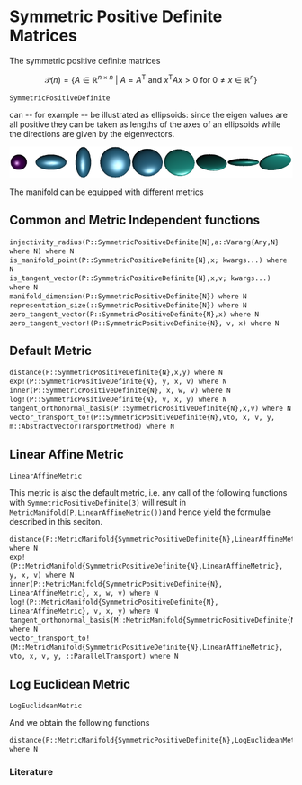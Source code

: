 # Symmetric Positive Definite Matrices

The symmetric positive definite matrices

```math
\mathcal P(n) = \bigl\{ A \in \mathbb R^{n\times n}\ \big|\ 
A = A^{\mathrm{T}} \text{ and }
x^{\mathrm{T}}Ax > 0 \text{ for } 0\neq x \in\mathbb R^n \bigr\}
```

```@docs
SymmetricPositiveDefinite
```

can -- for example -- be illustrated as ellipsoids:  since the eigen values are all positive
they can be taken as lengths of the axes of an ellipsoids while the directions are given by
the eigenvectors. 

![An example set of data](../assets/images/SPDSignal.png)

The manifold can be equipped with different metrics

## Common and Metric Independent functions
```@docs
injectivity_radius(P::SymmetricPositiveDefinite{N},a::Vararg{Any,N} where N) where N
is_manifold_point(P::SymmetricPositiveDefinite{N},x; kwargs...) where N
is_tangent_vector(P::SymmetricPositiveDefinite{N},x,v; kwargs...) where N
manifold_dimension(P::SymmetricPositiveDefinite{N}) where N
representation_size(::SymmetricPositiveDefinite{N}) where N
zero_tangent_vector(P::SymmetricPositiveDefinite{N},x) where N
zero_tangent_vector!(P::SymmetricPositiveDefinite{N}, v, x) where N
```

## Default Metric
```@docs
distance(P::SymmetricPositiveDefinite{N},x,y) where N
exp!(P::SymmetricPositiveDefinite{N}, y, x, v) where N
inner(P::SymmetricPositiveDefinite{N}, x, w, v) where N
log!(P::SymmetricPositiveDefinite{N}, v, x, y) where N
tangent_orthonormal_basis(P::SymmetricPositiveDefinite{N},x,v) where N
vector_transport_to!(P::SymmetricPositiveDefinite{N},vto, x, v, y, m::AbstractVectorTransportMethod) where N
```

## Linear Affine Metric

```@docs
LinearAffineMetric
```

This metric is also the default metric, i.e.
any call of the following functions with
`SymmetricPositiveDefinite(3)` will result in
`MetricManifold(P,LinearAffineMetric())`and hence yield the formulae described in this seciton.

```@docs
distance(P::MetricManifold{SymmetricPositiveDefinite{N},LinearAffineMetric},x,y) where N
exp!(P::MetricManifold{SymmetricPositiveDefinite{N},LinearAffineMetric}, y, x, v) where N
inner(P::MetricManifold{SymmetricPositiveDefinite{N}, LinearAffineMetric}, x, w, v) where N
log!(P::MetricManifold{SymmetricPositiveDefinite{N}, LinearAffineMetric}, v, x, y) where N
tangent_orthonormal_basis(M::MetricManifold{SymmetricPositiveDefinite{N},LinearAffineMetric},x,v) where N
vector_transport_to!(M::MetricManifold{SymmetricPositiveDefinite{N},LinearAffineMetric}, vto, x, v, y, ::ParallelTransport) where N
```

## Log Euclidean Metric

```@docs
LogEuclideanMetric
```

And we obtain the following functions

```@docs
distance(P::MetricManifold{SymmetricPositiveDefinite{N},LogEuclideanMetric},x,y) where N
```

### Literature
